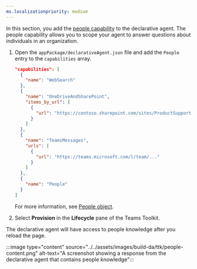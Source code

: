 ```yaml
---
ms.localizationpriority: medium
---
```


<!-- markdownlint-disable MD041 -->

In this section, you add the [people capability](../../add-knowledge-sources.md#people-knowledge) to the declarative agent. The people capability allows you to scope your agent to answer questions about individuals in an organization.

1. Open the `appPackage/declarativeAgent.json` file and add the `People` entry to the `capabilities` array.

    ```json
    "capabilities": [
      {
        "name": "WebSearch"
      },
      {
        "name": "OneDriveAndSharePoint",
        "items_by_url": [
          {
            "url": "https://contoso.sharepoint.com/sites/ProductSupport"
          }
        ]
      },
      {
        "name": "TeamsMessages",
        "urls": [
          {
            "url": "https://teams.microsoft.com/l/team/..."
          }
        ]
      },
      {
        "name": "People"
      }
    ]
    ```

    For more information, see [People object](../../declarative-agent-manifest-1.3.md#people-object).

1. Select **Provision** in the **Lifecycle** pane of the Teams Toolkit.

The declarative agent will have access to people knowledge after you reload the page.

:::image type="content" source="../../assets/images/build-da/ttk/people-content.png" alt-text="A screenshot showing a response from the declarative agent that contains people knowledge":::
